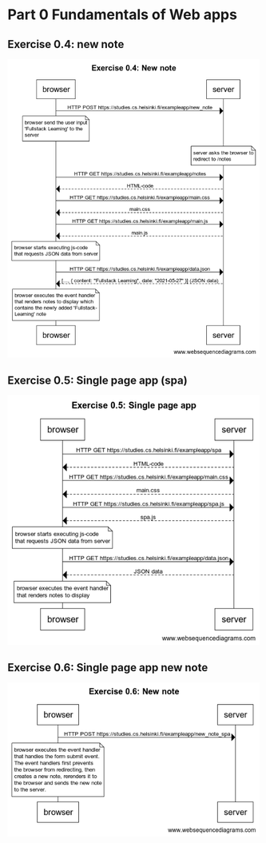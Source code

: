 # Part 0 Fundamentals of Web apps

## Exercise 0.4: new note

![exercise 0.4 UML sequence diagram](./images/new-note.png)

## Exercise 0.5: Single page app (spa)

![exercise 0.5 UML sequence diagram](./images/spa.png)

## Exercise 0.6: Single page app new note

![exercise 0.6 UML sequence diagram](./images/spa-new-note.png)
